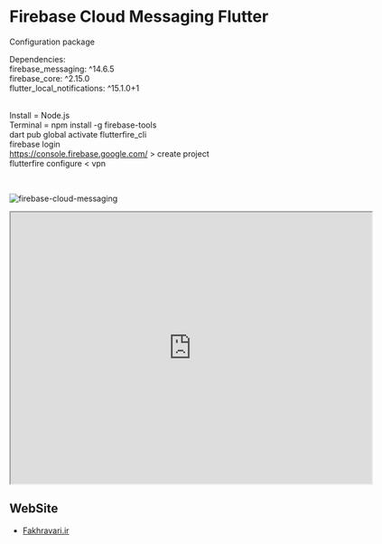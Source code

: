 # Firebase Cloud Messaging Flutter
Configuration package
<br/>

Dependencies: <br />
  firebase_messaging: ^14.6.5 <br />
  firebase_core: ^2.15.0 <br />
  flutter_local_notifications: ^15.1.0+1 <br />
<br/>

Install = Node.js <br/>
Terminal = npm install -g firebase-tools <br/>
dart pub global activate flutterfire_cli <br/>
firebase login <br/>
https://console.firebase.google.com/   >   create project <br/>
flutterfire configure     <    vpn <br/>

<br/>

![firebase-cloud-messaging](https://github.com/fakhravari/Firebase-Cloud-Messaging-Flutter/assets/4311975/a14c40f2-74b5-417d-ae4f-e082e2f18dd9)
<br/>
<iframe src="https://drive.google.com/file/d/1reUP4tnPWlXcfZmSIS1Tu9u0SjgwRUjE/preview" width="640" height="480"></iframe>



## WebSite
- [Fakhravari.ir](https://fakhravari.ir)

